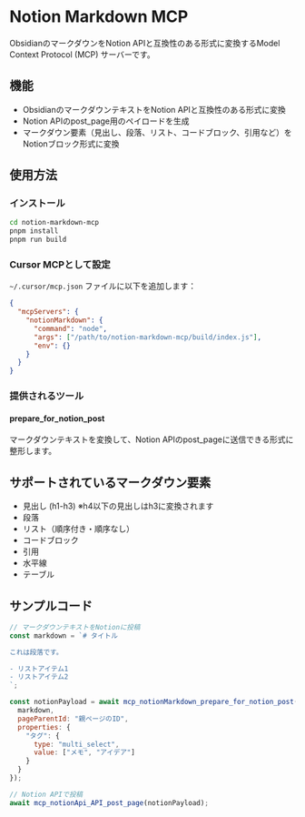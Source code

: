 # Notion Markdown MCP

ObsidianのマークダウンをNotion APIと互換性のある形式に変換するModel Context Protocol (MCP) サーバーです。

## 機能

- ObsidianのマークダウンテキストをNotion APIと互換性のある形式に変換
- Notion APIのpost_page用のペイロードを生成
- マークダウン要素（見出し、段落、リスト、コードブロック、引用など）をNotionブロック形式に変換

## 使用方法

### インストール

```bash
cd notion-markdown-mcp
pnpm install
pnpm run build
```

### Cursor MCPとして設定

`~/.cursor/mcp.json` ファイルに以下を追加します：

```json
{
  "mcpServers": {
    "notionMarkdown": {
      "command": "node",
      "args": ["/path/to/notion-markdown-mcp/build/index.js"],
      "env": {}
    }
  }
}
```

### 提供されるツール

#### prepare_for_notion_post

マークダウンテキストを変換して、Notion APIのpost_pageに送信できる形式に整形します。


## サポートされているマークダウン要素

- 見出し (h1-h3) ※h4以下の見出しはh3に変換されます
- 段落
- リスト（順序付き・順序なし）
- コードブロック
- 引用
- 水平線
- テーブル

## サンプルコード

```javascript
// マークダウンテキストをNotionに投稿
const markdown = `# タイトル

これは段落です。

- リストアイテム1
- リストアイテム2
`;

const notionPayload = await mcp_notionMarkdown_prepare_for_notion_post({
  markdown,
  pageParentId: "親ページのID",
  properties: {
    "タグ": {
      type: "multi_select",
      value: ["メモ", "アイデア"]
    }
  }
});

// Notion APIで投稿
await mcp_notionApi_API_post_page(notionPayload);
``` 